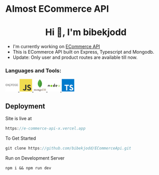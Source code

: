 # Almost ECommerce API





<h1 align="center">Hi 👋, I'm bibekjodd</h1>

- I'm currently working on [ECommerce API](https://github.com/bibekjodd/ECommerceApi)
- This is ECommerce API built on Express, Typescript and Mongodb.
- Update: Only user and product routes are available till now.



<h3 align="left">Languages and Tools:</h3>
<p align="left"> <a href="https://expressjs.com" target="_blank" rel="noreferrer"> <img src="https://raw.githubusercontent.com/devicons/devicon/master/icons/express/express-original-wordmark.svg" alt="express" width="40" height="40"/> </a>  <a href="https://developer.mozilla.org/en-US/docs/Web/JavaScript" target="_blank" rel="noreferrer"> <img src="https://raw.githubusercontent.com/devicons/devicon/master/icons/javascript/javascript-original.svg" alt="javascript" width="40" height="40"/> </a> <a href="https://www.mongodb.com/" target="_blank" rel="noreferrer"> <img src="https://raw.githubusercontent.com/devicons/devicon/master/icons/mongodb/mongodb-original-wordmark.svg" alt="mongodb" width="40" height="40"/> </a> <a href="https://nodejs.org" target="_blank" rel="noreferrer"> <img src="https://raw.githubusercontent.com/devicons/devicon/master/icons/nodejs/nodejs-original-wordmark.svg" alt="nodejs" width="40" height="40"/> </a> <a href="https://www.typescriptlang.org/" target="_blank" rel="noreferrer"> <img src="https://raw.githubusercontent.com/devicons/devicon/master/icons/typescript/typescript-original.svg" alt="typescript" width="40" height="40"/> </a> </p>

## Deployment
Site is live at
<a href='https://e-commerce-api-x.vercel.app/
'>
```js
https://e-commerce-api-x.vercel.app
```
</a>

To Get Started 
```js
git clone https://github.com/bibekjodd/ECommerceApi.git
```
Run on Development Server
```
npm i && npm run dev
```